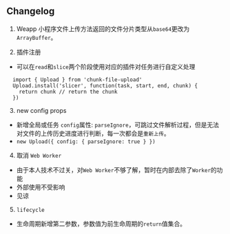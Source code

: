 ## Changelog

1. Weapp 
小程序文件上传方法返回的文件分片类型从`base64`更改为`ArrayBuffer`。  

2. 插件注册  
 - 可以在`read`和`slice`两个阶段使用对应的插件对任务进行自定义处理  
```tsx
  import { Upload } from 'chunk-file-upload'
  Upload.install('slicer', function(task, start, end, chunk) {
    return chunk // return the chunk 
  })
```

3. new config props 
 - 新增全局或任务 `config`属性: `parseIgnore`，可跳过文件解析过程，但是无法对文件的上传历史进度进行判断，每一次都会是`重新上传`。
 - `new Upload({ config: { parseIgnore: true } })`

4. 取消 `Web Worker`  
 - 由于本人技术不过关，对`Web Worker`不够了解，暂时在内部去除了`Worker`的功能  
 - 外部使用不受影响  
 - 见谅  

5. `lifecycle`  
 - 生命周期新增第二参数，参数值为前生命周期的`return`值集合。  